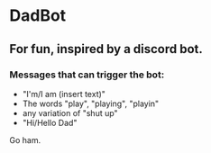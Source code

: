 # DadBot

## For fun, inspired by a discord bot.

### Messages that can trigger the bot:
- "I'm/I am (insert text)"
- The words "play", "playing", "playin"
- any variation of "shut up"
- "Hi/Hello Dad"

Go ham.
